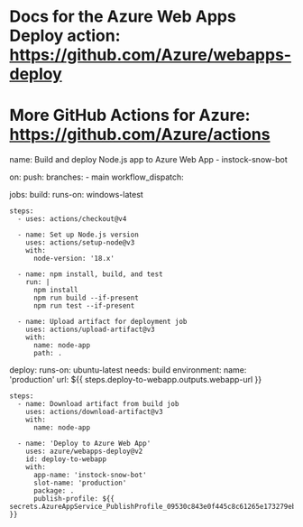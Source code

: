 # Docs for the Azure Web Apps Deploy action: https://github.com/Azure/webapps-deploy
# More GitHub Actions for Azure: https://github.com/Azure/actions

name: Build and deploy Node.js app to Azure Web App - instock-snow-bot

on:
  push:
    branches:
      - main
  workflow_dispatch:

jobs:
  build:
    runs-on: windows-latest

    steps:
      - uses: actions/checkout@v4

      - name: Set up Node.js version
        uses: actions/setup-node@v3
        with:
          node-version: '18.x'

      - name: npm install, build, and test
        run: |
          npm install
          npm run build --if-present
          npm run test --if-present
      
      - name: Upload artifact for deployment job
        uses: actions/upload-artifact@v3
        with:
          name: node-app
          path: .

  deploy:
    runs-on: ubuntu-latest
    needs: build
    environment:
      name: 'production'
      url: ${{ steps.deploy-to-webapp.outputs.webapp-url }}
    
    steps:
      - name: Download artifact from build job
        uses: actions/download-artifact@v3
        with:
          name: node-app
      
      - name: 'Deploy to Azure Web App'
        uses: azure/webapps-deploy@v2
        id: deploy-to-webapp
        with:
          app-name: 'instock-snow-bot'
          slot-name: 'production'
          package: .
          publish-profile: ${{ secrets.AzureAppService_PublishProfile_09530c843e0f445c8c61265e173279eb }}
